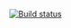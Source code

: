 [![Build status](https://ci.appveyor.com/api/projects/status/ah6w5bf0rdkecaie?svg=true)](https://ci.appveyor.com/project/Irina-Khaustova/homework-prototypes-classes-1)
